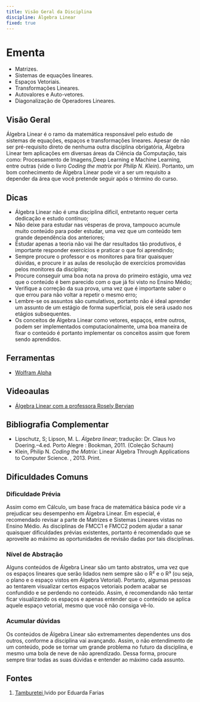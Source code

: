 ```yaml
---
title: Visão Geral da Disciplina
discipline: Álgebra Linear
fixed: true
---
```


# Ementa

- Matrizes.
- Sistemas de equações lineares.
- Espaços Vetoriais.
- Transformações Lineares.
- Autovalores e Auto-vetores.
- Diagonalização de Operadores Lineares.

## Visão Geral
Álgebra Linear é o ramo da matemática responsável pelo estudo de sistemas de equações, espaços e transformações lineares. Apesar de não ser pré-requisito direto de nenhuma outra disciplina obrigatória, Álgebra Linear tem aplicações em diversas áreas da Ciência da Computação, tais como: Processamento de Imagens,Deep Learning e Machine Learning, entre outras (vide o livro _Coding the matrix_ por _Philip N. Klein_). Portanto, um bom conhecimento de Álgebra Linear pode vir a ser um requisito a depender da área que você pretende seguir após o término do curso.

## Dicas

- Álgebra Linear não é uma disciplina díficil, entretanto requer certa dedicação e estudo contínuo;
- Não deixe para estudar nas vésperas de prova, tampouco acumule muito conteúdo para poder estudar, uma vez que um conteúdo tem grande dependência dos anteriores;
- Estudar apenas a teoria não vai lhe dar resultados tão produtivos, é importante responder exercícios e praticar o que foi aprendindo;
- Sempre procure o professor e os monitores para tirar quaisquer dúvidas, e procure ir as aulas de resolução de exercícios promovidas pelos monitores da disciplina;
- Procure conseguir uma boa nota na prova do primeiro estágio, uma vez que o conteúdo é bem parecido com o que já foi visto no Ensino Médio;
- Verifique a correção da sua prova, uma vez que é importante saber o que errou para não voltar a repetir o mesmo erro;
- Lembre-se os assuntos são cumulativos, portanto não é ideal aprender um assunto de um estágio de forma superficial, pois ele será usado nos etágios subsequentes.
- Os conceitos de Álgebra Linear como vetores, espaços, entre outros, podem ser implementados computacionalmente, uma boa maneira de fixar o conteúdo é portanto implementar os conceitos assim que forem sendo aprendidos.

## Ferramentas
- [Wolfram Alpha](http://www.wolframalpha.com/)

## Videoaulas
- [Álgebra Linear com a professora Rosely Bervian](https://www.youtube.com/playlist?list=PL017DD5B497DF1A16)

## Bibliografia Complementar

- Lipschutz, S; Lipson, M. L. _Álgebra linear_; tradução: Dr. Claus Ivo Doering.–4.ed. Porto Alegre : Bookman, 2011. (Coleção Schaum)
- Klein, Philip N. _Coding the Matrix_: Linear Algebra Through Applications to Computer Science. , 2013. Print.


## Dificuldades Comuns 
### Dificuldade Prévia
Assim como em Cálculo, um base fraca de matemática básica pode vir a prejudicar seu desempenho em Álgebra Linear. Em especial, é recomendado revisar a parte de Matrizes e Sistemas Lineares vistas no Ensino Médio. As disciplinas de FMCC1 e FMCC2 podem ajudar a sanar quaisquer dificuldades prévias existentes, portanto é recomendado que se aproveite ao máximo as oportunidades de revisão dadas por tais disciplinas.

### Nível de Abstração
Alguns conteúdos de Álgebra Linear são um tanto abstratos, uma vez que os espaços lineares que serão lidados nem sempre são o R² e o R³ (ou seja, o plano e o espaço vistos em Álgebra Vetorial). Portanto, algumas pessoas ao tentarem visualizar certos espaços vetoriais podem acabar se confundido e se perdendo no conteúdo. Assim, é recomendando não tentar ficar visualizando os espaços e apenas entender que o conteúdo se aplica aquele espaço vetorial, mesmo que você não consiga vê-lo.

### Acumular dúvidas
Os conteúdos de Álgebra Linear são extremamentes dependentes uns dos outros, conforme a disciplina vai avançando. Assim, o não entendimento de um conteúdo, pode se tornar um grande problema no futuro da disciplina, e mesmo uma bola de neve de não aprendizado. Dessa forma, procure sempre tirar todas as suas dúvidas e entender ao máximo cada assunto.

## Fontes 

1. <a href= "https://github.com/OpenDevUFCG/Tamburetei" target="_blank"> Tamburetei </a>
lvido por Eduarda Farias